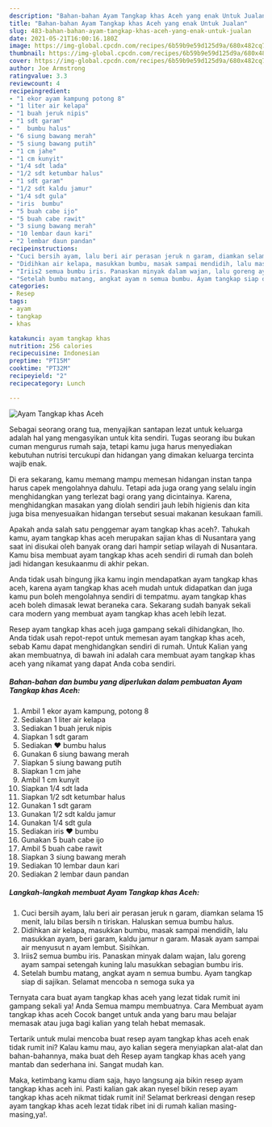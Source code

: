 ```yaml
---
description: "Bahan-bahan Ayam Tangkap khas Aceh yang enak Untuk Jualan"
title: "Bahan-bahan Ayam Tangkap khas Aceh yang enak Untuk Jualan"
slug: 483-bahan-bahan-ayam-tangkap-khas-aceh-yang-enak-untuk-jualan
date: 2021-05-21T16:00:16.180Z
image: https://img-global.cpcdn.com/recipes/6b59b9e59d125d9a/680x482cq70/ayam-tangkap-khas-aceh-foto-resep-utama.jpg
thumbnail: https://img-global.cpcdn.com/recipes/6b59b9e59d125d9a/680x482cq70/ayam-tangkap-khas-aceh-foto-resep-utama.jpg
cover: https://img-global.cpcdn.com/recipes/6b59b9e59d125d9a/680x482cq70/ayam-tangkap-khas-aceh-foto-resep-utama.jpg
author: Joe Armstrong
ratingvalue: 3.3
reviewcount: 4
recipeingredient:
- "1 ekor ayam kampung potong 8"
- "1 liter air kelapa"
- "1 buah jeruk nipis"
- "1 sdt garam"
- "  bumbu halus"
- "6 siung bawang merah"
- "5 siung bawang putih"
- "1 cm jahe"
- "1 cm kunyit"
- "1/4 sdt lada"
- "1/2 sdt ketumbar halus"
- "1 sdt garam"
- "1/2 sdt kaldu jamur"
- "1/4 sdt gula"
- "iris  bumbu"
- "5 buah cabe ijo"
- "5 buah cabe rawit"
- "3 siung bawang merah"
- "10 lembar daun kari"
- "2 lembar daun pandan"
recipeinstructions:
- "Cuci bersih ayam, lalu beri air perasan jeruk n garam, diamkan selama 15 menit, lalu bilas bersih n tiriskan. Haluskan semua bumbu halus."
- "Didihkan air kelapa, masukkan bumbu, masak sampai mendidih, lalu masukkan ayam, beri garam, kaldu jamur n garam. Masak ayam sampai air menyusut n ayam lembut. Sisihkan."
- "Iriis2 semua bumbu iris. Panaskan minyak dalam wajan, lalu goreng ayam sampai setengah kuning lalu masukkan sebagian bumbu iris."
- "Setelah bumbu matang, angkat ayam n semua bumbu. Ayam tangkap siap di sajikan. Selamat mencoba n semoga suka ya"
categories:
- Resep
tags:
- ayam
- tangkap
- khas

katakunci: ayam tangkap khas 
nutrition: 256 calories
recipecuisine: Indonesian
preptime: "PT15M"
cooktime: "PT32M"
recipeyield: "2"
recipecategory: Lunch

---
```



![Ayam Tangkap khas Aceh](https://img-global.cpcdn.com/recipes/6b59b9e59d125d9a/680x482cq70/ayam-tangkap-khas-aceh-foto-resep-utama.jpg)

Sebagai seorang orang tua, menyajikan santapan lezat untuk keluarga adalah hal yang mengasyikan untuk kita sendiri. Tugas seorang ibu bukan cuman mengurus rumah saja, tetapi kamu juga harus menyediakan kebutuhan nutrisi tercukupi dan hidangan yang dimakan keluarga tercinta wajib enak.

Di era  sekarang, kamu memang mampu memesan hidangan instan tanpa harus capek mengolahnya dahulu. Tetapi ada juga orang yang selalu ingin menghidangkan yang terlezat bagi orang yang dicintainya. Karena, menghidangkan masakan yang diolah sendiri jauh lebih higienis dan kita juga bisa menyesuaikan hidangan tersebut sesuai makanan kesukaan famili. 



Apakah anda salah satu penggemar ayam tangkap khas aceh?. Tahukah kamu, ayam tangkap khas aceh merupakan sajian khas di Nusantara yang saat ini disukai oleh banyak orang dari hampir setiap wilayah di Nusantara. Kamu bisa membuat ayam tangkap khas aceh sendiri di rumah dan boleh jadi hidangan kesukaanmu di akhir pekan.

Anda tidak usah bingung jika kamu ingin mendapatkan ayam tangkap khas aceh, karena ayam tangkap khas aceh mudah untuk didapatkan dan juga kamu pun boleh mengolahnya sendiri di tempatmu. ayam tangkap khas aceh boleh dimasak lewat beraneka cara. Sekarang sudah banyak sekali cara modern yang membuat ayam tangkap khas aceh lebih lezat.

Resep ayam tangkap khas aceh juga gampang sekali dihidangkan, lho. Anda tidak usah repot-repot untuk memesan ayam tangkap khas aceh, sebab Kamu dapat menghidangkan sendiri di rumah. Untuk Kalian yang akan membuatnya, di bawah ini adalah cara membuat ayam tangkap khas aceh yang nikamat yang dapat Anda coba sendiri.

<!--inarticleads1-->

##### Bahan-bahan dan bumbu yang diperlukan dalam pembuatan Ayam Tangkap khas Aceh:

1. Ambil 1 ekor ayam kampung, potong 8
1. Sediakan 1 liter air kelapa
1. Sediakan 1 buah jeruk nipis
1. Siapkan 1 sdt garam
1. Sediakan  ❤ bumbu halus
1. Gunakan 6 siung bawang merah
1. Siapkan 5 siung bawang putih
1. Siapkan 1 cm jahe
1. Ambil 1 cm kunyit
1. Siapkan 1/4 sdt lada
1. Siapkan 1/2 sdt ketumbar halus
1. Gunakan 1 sdt garam
1. Gunakan 1/2 sdt kaldu jamur
1. Gunakan 1/4 sdt gula
1. Sediakan iris ❤ bumbu
1. Gunakan 5 buah cabe ijo
1. Ambil 5 buah cabe rawit
1. Siapkan 3 siung bawang merah
1. Sediakan 10 lembar daun kari
1. Sediakan 2 lembar daun pandan




<!--inarticleads2-->

##### Langkah-langkah membuat Ayam Tangkap khas Aceh:

1. Cuci bersih ayam, lalu beri air perasan jeruk n garam, diamkan selama 15 menit, lalu bilas bersih n tiriskan. Haluskan semua bumbu halus.
1. Didihkan air kelapa, masukkan bumbu, masak sampai mendidih, lalu masukkan ayam, beri garam, kaldu jamur n garam. Masak ayam sampai air menyusut n ayam lembut. Sisihkan.
1. Iriis2 semua bumbu iris. Panaskan minyak dalam wajan, lalu goreng ayam sampai setengah kuning lalu masukkan sebagian bumbu iris.
1. Setelah bumbu matang, angkat ayam n semua bumbu. Ayam tangkap siap di sajikan. Selamat mencoba n semoga suka ya




Ternyata cara buat ayam tangkap khas aceh yang lezat tidak rumit ini gampang sekali ya! Anda Semua mampu membuatnya. Cara Membuat ayam tangkap khas aceh Cocok banget untuk anda yang baru mau belajar memasak atau juga bagi kalian yang telah hebat memasak.

Tertarik untuk mulai mencoba buat resep ayam tangkap khas aceh enak tidak rumit ini? Kalau kamu mau, ayo kalian segera menyiapkan alat-alat dan bahan-bahannya, maka buat deh Resep ayam tangkap khas aceh yang mantab dan sederhana ini. Sangat mudah kan. 

Maka, ketimbang kamu diam saja, hayo langsung aja bikin resep ayam tangkap khas aceh ini. Pasti kalian gak akan nyesel bikin resep ayam tangkap khas aceh nikmat tidak rumit ini! Selamat berkreasi dengan resep ayam tangkap khas aceh lezat tidak ribet ini di rumah kalian masing-masing,ya!.

